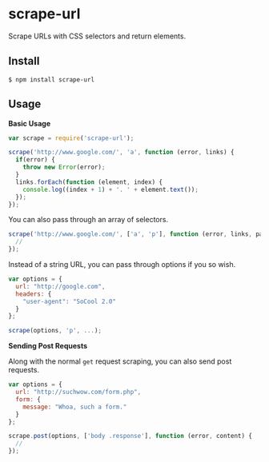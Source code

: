 # scrape-url
Scrape URLs with CSS selectors and return elements.

## Install
`$ npm install scrape-url`

## Usage
**Basic Usage**
```javascript
var scrape = require('scrape-url');

scrape('http://www.google.com/', 'a', function (error, links) {
  if(error) {
    throw new Error(error);
  }
  links.forEach(function (element, index) {
    console.log((index + 1) + '. ' + element.text());
  });
});
```

You can also pass through an array of selectors.
```javascript
scrape('http://www.google.com/', ['a', 'p'], function (error, links, paragraphs) {
  //
});
```

Instead of a string URL, you can pass through options if you so wish.
```javascript
var options = {
  url: "http://google.com",
  headers: {
    "user-agent": "SoCool 2.0"
  }
};

scrape(options, 'p', ...);
```

**Sending Post Requests**

Along with the normal `get` request scraping, you can also send post requests.
```javascript
var options = {
  url: "http://suchwow.com/form.php",
  form: {
    message: "Whoa, such a form."
  }
};

scrape.post(options, ['body .response'], function (error, content) {
  //
});
```
